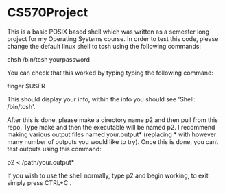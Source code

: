 # CS570Project
This is a basic POSIX based shell which was written as a semester long project for my Operating Systems course. In order to test this code, please change the default linux shell to tcsh using the following commands:

chsh
/bin/tcsh
yourpassword

You can check that this worked by typing typing the following command:

finger $USER

This should display your info, within the info you should see 'Shell: /bin/tcsh'.

After this is done, please make a directory name p2 and then pull from this repo. Type make and then the executable will be named p2. I recommend making various output files named your.output* (replacing * with however many number of outputs you would like to try). Once this is done, you cant test outputs using this command:

p2 < /path/your.output* 


If you wish to use the shell normally, type p2 and begin working, to exit simply press CTRL+C . 
